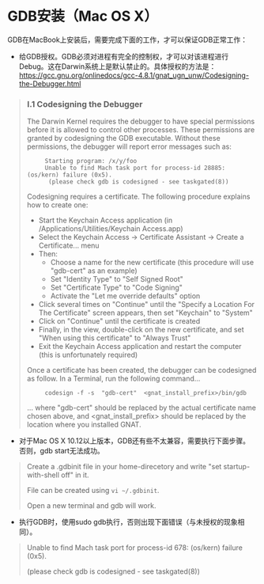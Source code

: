 # GDB安装（Mac OS X）

GDB在MacBook上安装后，需要完成下面的工作，才可以保证GDB正常工作：

- 给GDB授权。GDB必须对进程有完全的控制权，才可以对该进程进行Debug。这在Darwin系统上是默认禁止的。具体授权的方法是：<https://gcc.gnu.org/onlinedocs/gcc-4.8.1/gnat_ugn_unw/Codesigning-the-Debugger.html>

> ### I.1 Codesigning the Debugger
>
> The Darwin Kernel requires the debugger to have special permissions before it is allowed to control other processes. These permissions are granted by codesigning the GDB executable. Without these permissions, the debugger will report error messages such as:
>
> ```
>      Starting program: /x/y/foo
>      Unable to find Mach task port for process-id 28885: (os/kern) failure (0x5).
>       (please check gdb is codesigned - see taskgated(8))
>
> ```
>
> Codesigning requires a certificate. The following procedure explains how to create one:
>
> - Start the Keychain Access application (in /Applications/Utilities/Keychain Access.app)
> - Select the Keychain Access -> Certificate Assistant -> Create a Certificate... menu
> - Then:
>   - Choose a name for the new certificate (this procedure will use "gdb-cert" as an example)
>   - Set "Identity Type" to "Self Signed Root"
>   - Set "Certificate Type" to "Code Signing"
>   - Activate the "Let me override defaults" option
> - Click several times on "Continue" until the "Specify a Location For The Certificate" screen appears, then set "Keychain" to "System"
> - Click on "Continue" until the certificate is created
> - Finally, in the view, double-click on the new certificate, and set "When using this certificate" to "Always Trust"
> - Exit the Keychain Access application and restart the computer (this is unfortunately required)
>
> Once a certificate has been created, the debugger can be codesigned as follow. In a Terminal, run the following command...
>
> ```
>      codesign -f -s  "gdb-cert"  <gnat_install_prefix>/bin/gdb
>
> ```
>
> ... where "gdb-cert" should be replaced by the actual certificate name chosen above, and <gnat_install_prefix> should be replaced by the location where you installed GNAT.

- 对于Mac OS X 10.12以上版本，GDB还有些不太兼容，需要执行下面步骤。否则，gdb start无法成功。

> Create a .gdbinit file in your home-direcetory and write "set startup-with-shell off" in it.
>
> File can be created using `vi ~/.gdbinit`.
>
> Open a new terminal and gdb will work.

- 执行GDB时，使用sudo gdb执行，否则出现下面错误（与未授权的现象相同）。

> Unable to find Mach task port for process-id 678: (os/kern) failure (0x5).
>
>  (please check gdb is codesigned - see taskgated(8))

